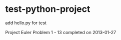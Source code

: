 test-python-project
===================
add hello.py for test

Project Euler Problem 1 - 13 completed on 2013-01-27